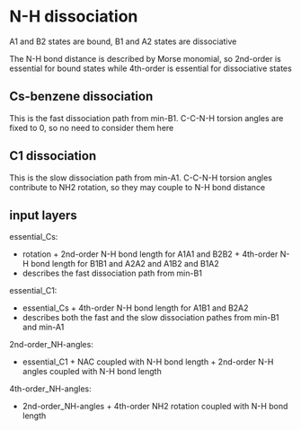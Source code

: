 # N-H dissociation
A1 and B2 states are bound, B1 and A2 states are dissociative

The N-H bond distance is described by Morse monomial, so 2nd-order is essential for bound states while 4th-order is essential for dissociative states

## Cs-benzene dissociation
This is the fast dissociation path from min-B1. C-C-N-H torsion angles are fixed to 0, so no need to consider them here

## C1 dissociation
This is the slow dissociation path from min-A1. C-C-N-H torsion angles contribute to NH2 rotation, so they may couple to N-H bond distance

## input layers
essential_Cs:
* rotation + 2nd-order N-H bond length for A1A1 and B2B2 + 4th-order N-H bond length for B1B1 and A2A2 and A1B2 and B1A2
* describes the fast dissociation path from min-B1

essential_C1:
* essential_Cs + 4th-order N-H bond length for A1B1 and B2A2
* describes both the fast and the slow dissociation pathes from min-B1 and min-A1

2nd-order_NH-angles:
* essential_C1 + NAC coupled with N-H bond length + 2nd-order N-H angles coupled with N-H bond length

4th-order_NH-angles:
* 2nd-order_NH-angles + 4th-order NH2 rotation coupled with N-H bond length
